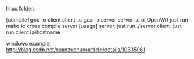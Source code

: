 linux folder:

[compile]
	gcc -o client client_.c
	gcc -o server server_.c
	in OpenWrt just run make to cross compile server
[usage]
	server:
		just run ./server
	client:
		just run client ip/hostname

windows example:
	http://blog.csdn.net/xuanzuonuo/article/details/10335961
	
